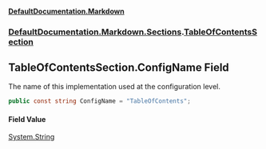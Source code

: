 #### [DefaultDocumentation\.Markdown](../../../../index.md 'index')
### [DefaultDocumentation\.Markdown\.Sections](../../../../index.md#DefaultDocumentation.Markdown.Sections 'DefaultDocumentation\.Markdown\.Sections').[TableOfContentsSection](index.md 'DefaultDocumentation\.Markdown\.Sections\.TableOfContentsSection')

## TableOfContentsSection\.ConfigName Field

The name of this implementation used at the configuration level\.

```csharp
public const string ConfigName = "TableOfContents";
```

#### Field Value
[System\.String](https://docs.microsoft.com/en-us/dotnet/api/System.String 'System\.String')